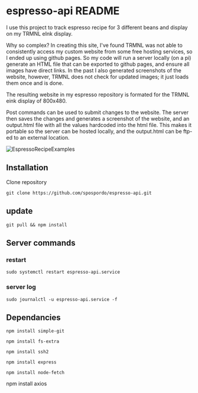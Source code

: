 # espresso-api README
I use this project to track espresso recipe for 3 different beans and display on my TRMNL eInk display. 

Why so complex? In creating this site, I've found TRMNL was not able to consistently access my custom website from some free hosting services, so I ended up using github pages.  So my code will run a server locally (on a pi) generate an HTML file that can be exported to github pages, and ensure all images have direct links. In the past I also generated screenshots of the website, however, TRMNL does not check for updated images; it just loads them once and is done. 

The resulting website in my espresso repository is formated for the TRMNL eink display of 800x480.

Post commands can be used to submit changes to the website. The server then saves the changes and generates a screenshot of the website, and an output.html file with 
all the values hardcoded into the html file. This makes it portable so the server can be hosted locally, and the output.html can be ftp-ed to an external location. 

![EspressoRecipeExamples](https://github.com/user-attachments/assets/b174f8b9-1c4f-49da-9a14-756ac012f67d)

## Installation

Clone repository
```
git clone https://github.com/spospordo/espresso-api.git
```
## update
```
git pull && npm install
```
## Server commands

### restart
```
sudo systemctl restart espresso-api.service
```
### server log
```
sudo journalctl -u espresso-api.service -f
```
## Dependancies
```
npm install simple-git

npm install fs-extra

npm install ssh2

npm install express

npm install node-fetch
```

npm install axios




